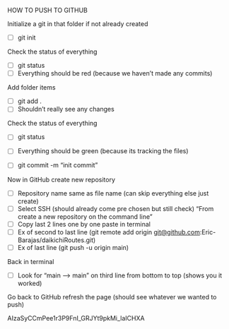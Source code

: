 HOW TO PUSH TO GITHUB

Initialize a git in that folder if not already created
- [ ] git init

Check the status of everything
- [ ] git status
- [ ] Everything should be red (because we haven’t made any commits)

Add folder items
- [ ] git add .
- [ ] Shouldn’t really see any changes

Check the status of everything
- [ ] git status
- [ ] Everything should be green (because its tracking the files)

- [ ] git commit -m “init commit”

Now in GitHub create new repository 
- [ ] Repository name same as file name (can skip everything else just create)
- [ ] Select SSH (should already come pre chosen but still check)
“From create a new repository on the command line”
- [ ] Copy last 2 lines one by one paste in terminal
- [ ] Ex of second to last line (git remote add origin git@github.com:Eric-Barajas/daikichiRoutes.git)
- [ ] Ex of last line (git push -u origin main)

Back in terminal
- [ ] Look for “main —> main” on third line from bottom to top (shows you it worked)

Go back to GitHub refresh the page (should see whatever we wanted to push)

AIzaSyCCmPee1r3P9FnI_GRJYt9pkMi_laICHXA




